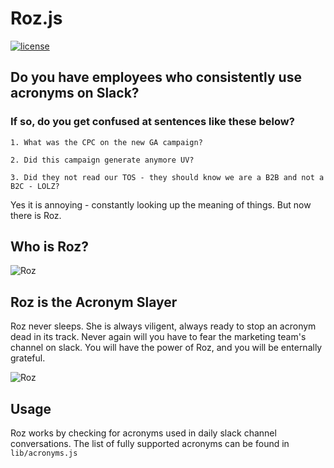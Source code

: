 # Roz.js
[![license](http://img.shields.io/badge/license-MIT-blue.svg?style=flat)](https://raw.githubusercontent.com/mishk0/slack-bot-api/master/LICENSE)

## Do you have employees who consistently use acronyms on Slack?

### If so, do you get confused at sentences like these below?

```
1. What was the CPC on the new GA campaign?

2. Did this campaign generate anymore UV?

3. Did they not read our TOS - they should know we are a B2B and not a B2C - LOLZ?
```

Yes it is annoying - constantly looking up the meaning of things. But now there is Roz. 

## Who is Roz?

![Roz](https://s3.amazonaws.com/random-fun/Roz-in-Monsters-Inc..jpg "Roz the Acronym Slayer")

## Roz is the Acronym Slayer

Roz never sleeps. She is always viligent, always ready to stop an acronym dead in its track. Never again will you have to fear the marketing team's channel on slack. You will have the power of Roz, and you will be enternally grateful.

![Roz](https://s3.amazonaws.com/random-fun/Screen+Shot+2016-12-02+at+2.51.48+PM.png "Roz in Action")

## Usage

Roz works by checking for acronyms used in daily slack channel conversations. The list of fully supported acronyms can be found in `lib/acronyms.js`


